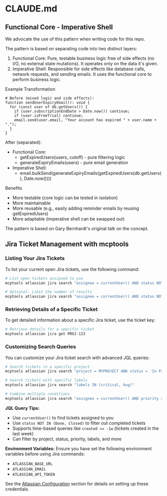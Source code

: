 # CLAUDE.md

## Functional Core - Imperative Shell

We advocate the use of this pattern when writing code for this repo.

The pattern is based on separating code into two distinct layers:

1. Functional Core: Pure, testable business logic free of side effects (no I/O, no external state mutations). It operates only on the data it's given.
2. Imperative Shell: Responsible for side effects like database calls, network requests, and sending emails. It uses the functional core to perform business logic.

Example Transformation

```
# Before (mixed logic and side effects):
function sendUserExpiryEmail(): void {
  for (const user of db.getUsers()) {
    if (user.subscriptionEndDate > Date.now()) continue;
    if (user.isFreeTrial) continue;
    email.send(user.email, "Your account has expired " + user.name + ".");
  }
}
```

After (separated):

- Functional Core:
  - getExpiredUsers(users, cutoff) - pure filtering logic
  - generateExpiryEmails(users) - pure email generation
- Imperative Shell:
  - email.bulkSend(generateExpiryEmails(getExpiredUsers(db.getUsers(), Date.now())))

Benefits

- More testable (core logic can be tested in isolation)
- More maintainable
- More reusable (e.g., easily adding reminder emails by reusing getExpiredUsers)
- More adaptable (imperative shell can be swapped out)

The pattern is based on Gary Bernhardt's original talk on the concept.

## Jira Ticket Management with mcptools

### Listing Your Jira Tickets

To list your current open Jira tickets, use the following command:

```bash
# List open tickets assigned to you
mcptools atlassian jira search "assignee = currentUser() AND status NOT IN (Done, Closed)"

# Optional: Limit the number of results
mcptools atlassian jira search "assignee = currentUser() AND status NOT IN (Done, Closed)" --limit 10
```

### Retrieving Details of a Specific Ticket

To get detailed information about a specific Jira ticket, use the ticket key:

```bash
# Retrieve details for a specific ticket
mcptools atlassian jira get PROJ-123
```

### Customizing Search Queries

You can customize your Jira ticket search with advanced JQL queries:

```bash
# Search tickets in a specific project
mcptools atlassian jira search "project = MYPROJECT AND status = 'In Progress'"

# Search tickets with specific labels
mcptools atlassian jira search "labels IN (critical, bug)"

# Combine multiple conditions
mcptools atlassian jira search "assignee = currentUser() AND priority = High AND created >= -1w"
```

**JQL Query Tips:**

- Use `currentUser()` to find tickets assigned to you
- Use `status NOT IN (Done, Closed)` to filter out completed tickets
- Supports time-based queries like `created >= -1w` (tickets created in the last week)
- Can filter by project, status, priority, labels, and more

**Environment Variables:**
Ensure you have set the following environment variables before using Jira commands:

- `ATLASSIAN_BASE_URL`
- `ATLASSIAN_EMAIL`
- `ATLASSIAN_API_TOKEN`

See the [Atlassian Configuration](#atlassian-configuration) section for details on setting up these credentials.
